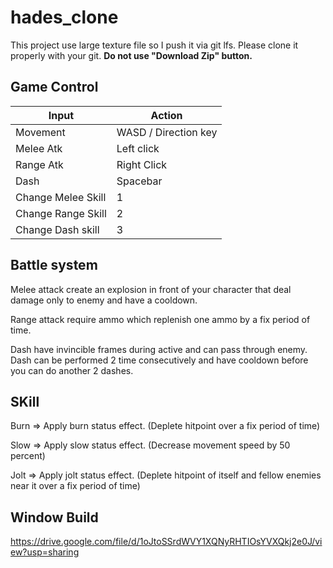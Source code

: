 # hades_clone

This project use large texture file so I push it via git lfs.
Please clone it properly with your git.
**Do not use "Download Zip" button.**

## Game Control

| Input              | Action               |
|--------------------|----------------------|
| Movement           | WASD / Direction key |
| Melee Atk          | Left click           |
| Range Atk          | Right Click          |
| Dash               | Spacebar             |
| Change Melee Skill | 1                    |
| Change Range Skill | 2                    |
| Change Dash skill  | 3                    |

## Battle system

Melee attack create an explosion in front of your character that deal damage only to enemy and have a cooldown.

Range attack require ammo which replenish one ammo by a fix period of time.

Dash have invincible frames during active and can pass through enemy. Dash can be performed 2 time consecutively and have cooldown before you can do another 2 dashes.

## SKill

Burn => Apply burn status effect. (Deplete hitpoint over a fix period of time)

Slow => Apply slow status effect. (Decrease movement speed by 50 percent)

Jolt => Apply jolt status effect. (Deplete hitpoint of itself and fellow enemies near it over a fix period of time)

## Window Build

https://drive.google.com/file/d/1oJtoSSrdWVY1XQNyRHTIOsYVXQkj2e0J/view?usp=sharing
